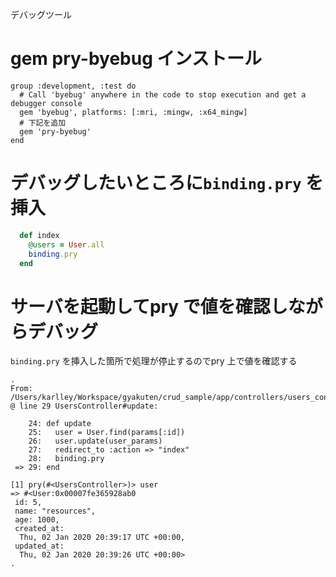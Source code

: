 デバッグツール

# gem pry-byebug インストール
```
group :development, :test do
  # Call 'byebug' anywhere in the code to stop execution and get a debugger console
  gem 'byebug', platforms: [:mri, :mingw, :x64_mingw]
  # 下記を追加
  gem 'pry-byebug'
end
```

# デバッグしたいところに`binding.pry` を挿入

```:user_controller.rb
  def index
    @users = User.all
    binding.pry
  end
```

# サーバを起動してpry で値を確認しながらデバッグ

`binding.pry` を挿入した箇所で処理が停止するのでpry 上で値を確認する

```
.
From: /Users/karlley/Workspace/gyakuten/crud_sample/app/controllers/users_controller.rb @ line 29 UsersController#update:

    24: def update
    25:   user = User.find(params[:id])
    26:   user.update(user_params)
    27:   redirect_to :action => "index"
    28:   binding.pry
 => 29: end

[1] pry(#<UsersController>)> user
=> #<User:0x00007fe365928ab0
 id: 5,
 name: "resources",
 age: 1000,
 created_at:
  Thu, 02 Jan 2020 20:39:17 UTC +00:00,
 updated_at:
  Thu, 02 Jan 2020 20:39:26 UTC +00:00>
.
```